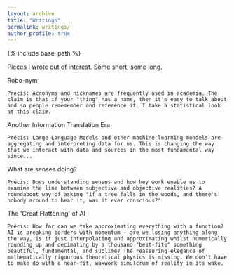 ```yaml
---
layout: archive
title: "Writings"
permalink: writings/
author_profile: true
---
```



{% include base_path %}

Pieces I wrote out of interest. Some short, some long.

Robo-nym

    Précis: Acronyms and nicknames are frequently used in academia. The claim is that if your "thing" has a name, then it's easy to talk about and so people rememember and reference it. I take a statistical look at this claim.

Another Information Translation Era

    Précis: Large Language Models and other machine learning mondels are aggregating and interpreting data for us. This is changing the way that we interact with data and sources in the most fundamental way since...

What are senses doing?

    Précis: Does understanding senses and how hey work enable us to examine the line between subjective and objective realities? A roundabout way of asking "if a tree falls in the woods, and there's nobody around to hear it, was it ever conscious?"

The 'Great Flattening' of AI

    Précis: How far can we take approximating everything with a function? AI is breaking borders with momentum - are we losing anything along the way, is it just interpolating and approximating whilst numerically rounding up and decimating by a thousand "best-fits" something beautiful, fundamental, and sublime? The reassuring elegance of mathematically rigourous theoretical physics is missing. We don't have to make do with a near-fit, waxwork simulcrum of reality in its wake.
